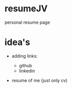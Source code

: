 # resumeJV
personal resume page

# idea's
- adding links:
    * github
    * linkedin

- resume of me (just only cv)
